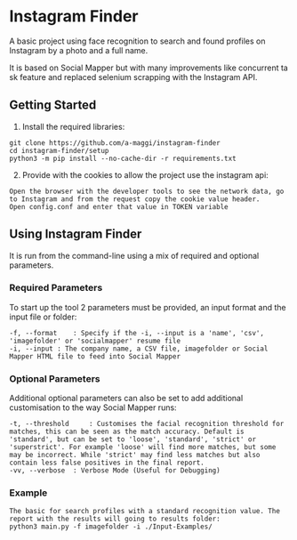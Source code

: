 # Instagram Finder

A basic project using face recognition to search and found profiles on Instagram by a photo and a full name.

It is based on Social Mapper but with many improvements like concurrent task feature and replaced selenium scrapping with the Instagram API.

## Getting Started

1) Install the required libraries:

```
git clone https://github.com/a-maggi/instagram-finder
cd instagram-finder/setup
python3 -m pip install --no-cache-dir -r requirements.txt
```

2) Provide with the cookies to allow the project use the instagram api:

```
Open the browser with the developer tools to see the network data, go to Instagram and from the request copy the cookie value header.
Open config.conf and enter that value in TOKEN variable
```

## Using Instagram Finder

It is run from the command-line using a mix of required and optional parameters.

### Required Parameters

To start up the tool 2 parameters must be provided, an input format and the input file or folder:

```
-f, --format	: Specify if the -i, --input is a 'name', 'csv', 'imagefolder' or 'socialmapper' resume file
-i, --input	: The company name, a CSV file, imagefolder or Social Mapper HTML file to feed into Social Mapper
```

### Optional Parameters

Additional optional parameters can also be set to add additional customisation to the way Social Mapper runs:

```
-t, --threshold		: Customises the facial recognition threshold for matches, this can be seen as the match accuracy. Default is 'standard', but can be set to 'loose', 'standard', 'strict' or 'superstrict'. For example 'loose' will find more matches, but some may be incorrect. While 'strict' may find less matches but also contain less false positives in the final report.
-vv, --verbose  : Verbose Mode (Useful for Debugging)
```

### Example

```
The basic for search profiles with a standard recognition value. The report with the results will going to results folder:
python3 main.py -f imagefolder -i ./Input-Examples/
```
